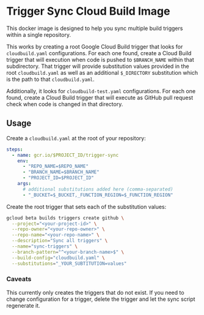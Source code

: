 # Trigger Sync Cloud Build Image

This docker image is designed to help you sync multiple build triggers within a single
repository.

This works by creating a root Google Cloud Build trigger that looks for `cloudbuild.yaml`
configurations. For each one found, create a Cloud Build trigger that will execution
when code is pushed to `$BRANCH_NAME` within that subdirectory. That trigger will
provide substitution values provided in the root `cloudbuild.yaml` as well as an
additional `$_DIRECTORY` substitution which is the path to that `cloudbuild.yaml`.

Additionally, it looks for `cloudbuild-test.yaml` configurations. For each one found,
create a Cloud Build trigger that will execute as GitHub pull request check when code
is changed in that directory.

## Usage

Create a `cloudbuild.yaml` at the root of your repository:

```yaml
steps:
  - name: gcr.io/$PROJECT_ID/trigger-sync
    env:
      - "REPO_NAME=$REPO_NAME"
      - "BRANCH_NAME=$BRANCH_NAME"
      - "PROJECT_ID=$PROJECT_ID"
    args:
      # additional substitutions added here (comma-separated)
      - "_BUCKET=$_BUCKET,_FUNCTION_REGION=$_FUNCTION_REGION"
```

Create the root trigger that sets each of the substitution values:

```bash
gcloud beta builds triggers create github \
  --project="<your-project-id>" \
  --repo-owner="<your-repo-owner>" \
  --repo-name="<your-repo-name>" \
  --description="Sync all triggers" \
  --name="sync-triggers" \
  --branch-pattern="^<your-branch-name>$" \
  --build-config="cloudbuild.yaml" \
  --substitutions="_YOUR_SUBTITUTION=values"
```

### Caveats

This currently only creates the triggers that do not exist. If you need to
change configuration for a trigger, delete the trigger and let the sync
script regenerate it.
